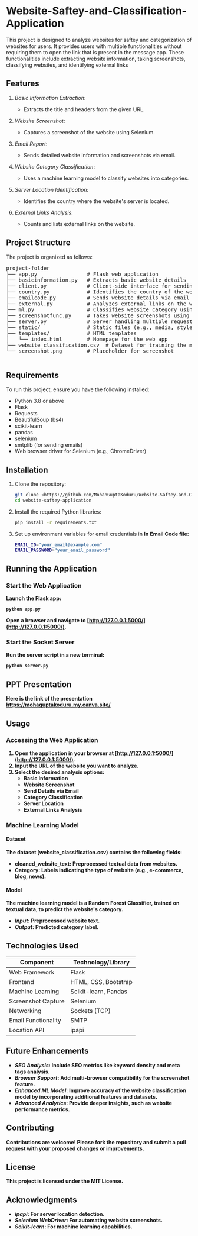 # Website-Saftey-and-Classification-Application
This project is  designed to analyze websites for saftey and categorization of websites for users. It provides users with multiple functionalities without requiring them to open the link that is present in the  message app. These functionalities include extracting website information, taking screenshots, classifying websites, and identifying external links

## Features

1. *Basic Information Extraction*:
   - Extracts the title and headers from the given URL.

2. *Website Screenshot*:
   - Captures a screenshot of the website using Selenium.

3. *Email Report*:
   - Sends detailed website information and screenshots via email.
  
4. *Website Category Classification*:
   - Uses a machine learning model to classify websites into categories.

5. *Server Location Identification*:
   - Identifies the country where the website's server is located.

6. *External Links Analysis*:
   - Counts and lists external links on the website.
## Project Structure

The project is organized as follows:
<pre>
project-folder
├── app.py                # Flask web application 
├── basicinformation.py   # Extracts basic website details
├── client.py             # Client-side interface for sending requests
├── country.py            # Identifies the country of the website's server
├── emailcode.py          # Sends website details via email
├── external.py           # Analyzes external links on the website
├── ml.py                 # Classifies website category using machine learning
├── screenshotfunc.py     # Takes website screenshots using Selenium
├── server.py             # Server handling multiple requests
├── static/               # Static files (e.g., media, styles)
├── templates/            # HTML templates
│   └── index.html        # Homepage for the web app
├── website_classification.csv  # Dataset for training the machine learning model
└── screenshot.png        # Placeholder for screenshot
    </pre>
## Requirements

To run this project, ensure you have the following installed:

- Python 3.8 or above
- Flask
- Requests
- BeautifulSoup (bs4)
- scikit-learn
- pandas
- selenium
- smtplib (for sending emails)
- Web browser driver for Selenium (e.g., ChromeDriver)
## Installation

1. Clone the repository:
   ```bash
   git clone <https://github.com/MohanGuptaKoduru/Website-Saftey-and-Classification-Application>
   cd website-saftey-application
   ```
   
   
2. Install the required Python libraries:
   ```bash
   pip install -r requirements.txt
   ```
   
   
3. Set up environment variables for email credentials in <b>In Email Code file:
   ```bash
   EMAIL_ID="your_email@example.com"
   EMAIL_PASSWORD="your_email_password"
   ```
   
## Running the Application

### Start the Web Application

Launch the Flask app:

```bash
python app.py
```


Open a browser and navigate to [http://127.0.0.1:5000/](http://127.0.0.1:5000/).

### Start the Socket Server

Run the server script in a new terminal:

```bash
python server.py
```

## PPT Presentation
Here is the link of the presentation https://mohaguptakoduru.my.canva.site/

## Usage

### Accessing the Web Application

1. Open the application in your browser at [http://127.0.0.1:5000/](http://127.0.0.1:5000/).
2. Input the URL of the website you want to analyze.
3. Select the desired analysis options:
   - Basic Information
   - Website Screenshot
   - Send Details via Email
   - Category Classification
   - Server Location
   - External Links Analysis
### Machine Learning Model

#### Dataset

The dataset (website_classification.csv) contains the following fields:
- cleaned_website_text: Preprocessed textual data from websites.
- Category: Labels indicating the type of website (e.g., e-commerce, blog, news).

#### Model

The machine learning model is a Random Forest Classifier, trained on textual data, to predict the website's category.

- *Input*: Preprocessed website text.
- *Output*: Predicted category label.

## Technologies Used

| Component             | Technology/Library |
|-----------------------|--------------------|
| Web Framework         | Flask             |
| Frontend              | HTML, CSS, Bootstrap |
| Machine Learning      | Scikit-learn, Pandas |
| Screenshot Capture    | Selenium          |
| Networking            | Sockets (TCP)     |
| Email Functionality   | SMTP              |
| Location API          | ipapi             |
## Future Enhancements

- *SEO Analysis*: Include SEO metrics like keyword density and meta tags analysis.
- *Browser Support*: Add multi-browser compatibility for the screenshot feature.
- *Enhanced ML Model*: Improve accuracy of the website classification model by incorporating additional features and datasets.
- *Advanced Analytics*: Provide deeper insights, such as website performance metrics.

## Contributing

Contributions are welcome! Please fork the repository and submit a pull request with your proposed changes or improvements.

## License

This project is licensed under the MIT License.

## Acknowledgments

- *ipapi*: For server location detection.
- *Selenium WebDriver*: For automating website screenshots.
- *Scikit-learn*: For machine learning capabilities.
